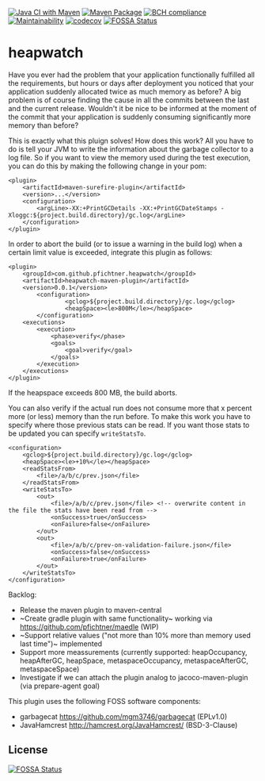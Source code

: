 [![Java CI with Maven](https://github.com/pfichtner/heapwatch/actions/workflows/maven.yml/badge.svg)](https://github.com/pfichtner/heapwatch/actions/workflows/maven.yml)
[![Maven Package](https://github.com/pfichtner/heapwatch/actions/workflows/maven-publish.yml/badge.svg)](https://github.com/pfichtner/heapwatch/actions/workflows/maven-publish.yml)
[![BCH compliance](https://bettercodehub.com/edge/badge/pfichtner/heapwatch?branch=master)](https://bettercodehub.com/)
[![Maintainability](https://api.codeclimate.com/v1/badges/9d65dad82c39b80a27e2/maintainability)](https://codeclimate.com/github/pfichtner/heapwatch/maintainability)
[![codecov](https://codecov.io/gh/pfichtner/heapwatch/branch/master/graph/badge.svg?token=xC6rGPBJVC)](https://codecov.io/gh/pfichtner/heapwatch)
[![FOSSA Status](https://app.fossa.com/api/projects/git%2Bgithub.com%2Fpfichtner%2Fheapwatch.svg?type=shield)](https://app.fossa.com/projects/git%2Bgithub.com%2Fpfichtner%2Fheapwatch?ref=badge_shield)
# heapwatch
Have you ever had the problem that your application functionally fulfilled all the requirements, but hours or days after deployment you noticed that your application suddenly allocated twice as much memory as before? A big problem is of course finding the cause in all the commits between the last and the current release. Wouldn't it be nice to be informed at the moment of the commit that your application is suddenly consuming significantly more memory than before?

This is exactly what this pluign solves! How does this work?  All you have to do is tell your JVM to write the information about the garbage collector to a log file. So if you want to view the memory used during the test execution, you can do this by making the following change in your pom:
```
<plugin>
	<artifactId>maven-surefire-plugin</artifactId>
	<version>...</version>
	<configuration>
		<argLine>-XX:+PrintGCDetails -XX:+PrintGCDateStamps -Xloggc:${project.build.directory}/gc.log</argLine>
	</configuration>
</plugin>
```

In order to abort the build (or to issue a warning in the build log) when a certain limit value is exceeded, integrate this plugin as follows:
```
<plugin>
	<groupId>com.github.pfichtner.heapwatch</groupId>
	<artifactId>heapwatch-maven-plugin</artifactId>
	<version>0.0.1</version>
        <configuration>
                <gclog>${project.build.directory}/gc.log</gclog>
                <heapSpace><le>800M</le></heapSpace>
        </configuration>
	<executions>
		<execution>
			<phase>verify</phase>
			<goals>
				<goal>verify</goal>
			</goals>
		</execution>
	</executions>
</plugin>
```

If the heapspace exceeds 800 MB, the build aborts.

You can also verify if the actual run does not consume more that x percent more (or less) memory than the run before. 
To make this work you have to specify where those previous stats can be read. If you want those stats to be updated you can specify ```writeStatsTo```. 
```
<configuration>
	<gclog>${project.build.directory}/gc.log</gclog>
	<heapSpace><le>+10%</le></heapSpace>
	<readStatsFrom>
		<file>/a/b/c/prev.json</file>
	</readStatsFrom>
	<writeStatsTo>
		<out>
			<file>/a/b/c/prev.json</file> <!-- overwrite content in the file the stats have been read from -->
			<onSuccess>true</onSuccess>
			<onFailure>false</onFailure>
		</out>
		<out>
			<file>/a/b/c/prev-on-validation-failure.json</file>
			<onSuccess>false</onSuccess>
			<onFailure>true</onFailure>
		</out>
	</writeStatsTo>
</configuration>
```

Backlog: 
- Release the maven plugin to maven-central
- ~Create gradle plugin with same functionality~ working via https://github.com/pfichtner/maedle (WIP)
- ~Support relative values ("not more than 10% more than memory used last time")~ implemented
- Support more meassurements (currently supported: heapOccupancy, heapAfterGC, heapSpace, metaspaceOccupancy, metaspaceAfterGC, metaspaceSpace) 
- Investigate if we can attach the plugin analog to jacoco-maven-plugin (via prepare-agent goal)

This plugin uses the following FOSS software components: 
- garbagecat https://github.com/mgm3746/garbagecat (EPLv1.0)
- JavaHamcrest http://hamcrest.org/JavaHamcrest/ (BSD-3-Clause)

## License
[![FOSSA Status](https://app.fossa.com/api/projects/git%2Bgithub.com%2Fpfichtner%2Fheapwatch.svg?type=large)](https://app.fossa.com/projects/git%2Bgithub.com%2Fpfichtner%2Fheapwatch?ref=badge_large)

